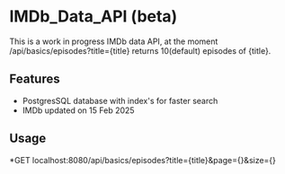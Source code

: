 # IMDb_Data_API (beta)

This is a work in progress IMDb data API, at the moment /api/basics/episodes?title={title} returns 10(default) episodes of {title}. 

## Features
* PostgresSQL database with index's for faster search
* IMDb updated on 15 Feb 2025

## Usage
*GET localhost:8080/api/basics/episodes?title={title}&page={}&size={}